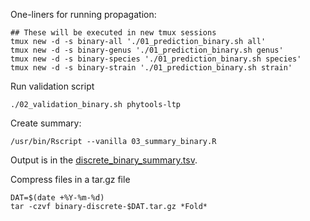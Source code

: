 
One-liners for running propagation:

```
## These will be executed in new tmux sessions
tmux new -d -s binary-all './01_prediction_binary.sh all'
tmux new -d -s binary-genus './01_prediction_binary.sh genus'
tmux new -d -s binary-species './01_prediction_binary.sh species'
tmux new -d -s binary-strain './01_prediction_binary.sh strain'
```

Run validation script

```
./02_validation_binary.sh phytools-ltp
```

Create summary:

```
/usr/bin/Rscript --vanilla 03_summary_binary.R 
```

Output is in the [discrete_binary_summary.tsv](./discrete_binary_summary.tsv).

Compress files in a tar.gz file

```
DAT=$(date +%Y-%m-%d)
tar -czvf binary-discrete-$DAT.tar.gz *Fold*
```


